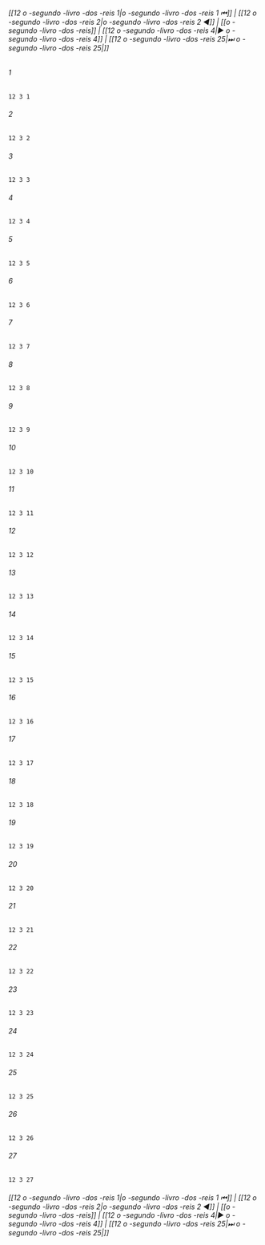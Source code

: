 
###### [[12 o -segundo -livro -dos -reis 1|o -segundo -livro -dos -reis 1 ⏮]] | [[12 o -segundo -livro -dos -reis 2|o -segundo -livro -dos -reis 2 ◀]] | [[o -segundo -livro -dos -reis]] | [[12 o -segundo -livro -dos -reis 4|▶ o -segundo -livro -dos -reis 4]] | [[12 o -segundo -livro -dos -reis 25|⏭ o -segundo -livro -dos -reis 25|]]

###### 1
``` verse
12 3 1 
```
###### 2
``` verse
12 3 2 
```
###### 3
``` verse
12 3 3 
```
###### 4
``` verse
12 3 4 
```
###### 5
``` verse
12 3 5 
```
###### 6
``` verse
12 3 6 
```
###### 7
``` verse
12 3 7 
```
###### 8
``` verse
12 3 8 
```
###### 9
``` verse
12 3 9 
```
###### 10
``` verse
12 3 10 
```
###### 11
``` verse
12 3 11 
```
###### 12
``` verse
12 3 12 
```
###### 13
``` verse
12 3 13 
```
###### 14
``` verse
12 3 14 
```
###### 15
``` verse
12 3 15 
```
###### 16
``` verse
12 3 16 
```
###### 17
``` verse
12 3 17 
```
###### 18
``` verse
12 3 18 
```
###### 19
``` verse
12 3 19 
```
###### 20
``` verse
12 3 20 
```
###### 21
``` verse
12 3 21 
```
###### 22
``` verse
12 3 22 
```
###### 23
``` verse
12 3 23 
```
###### 24
``` verse
12 3 24 
```
###### 25
``` verse
12 3 25 
```
###### 26
``` verse
12 3 26 
```
###### 27
``` verse
12 3 27 
```

###### [[12 o -segundo -livro -dos -reis 1|o -segundo -livro -dos -reis 1 ⏮]] | [[12 o -segundo -livro -dos -reis 2|o -segundo -livro -dos -reis 2 ◀]] | [[o -segundo -livro -dos -reis]] | [[12 o -segundo -livro -dos -reis 4|▶ o -segundo -livro -dos -reis 4]] | [[12 o -segundo -livro -dos -reis 25|⏭ o -segundo -livro -dos -reis 25|]]

